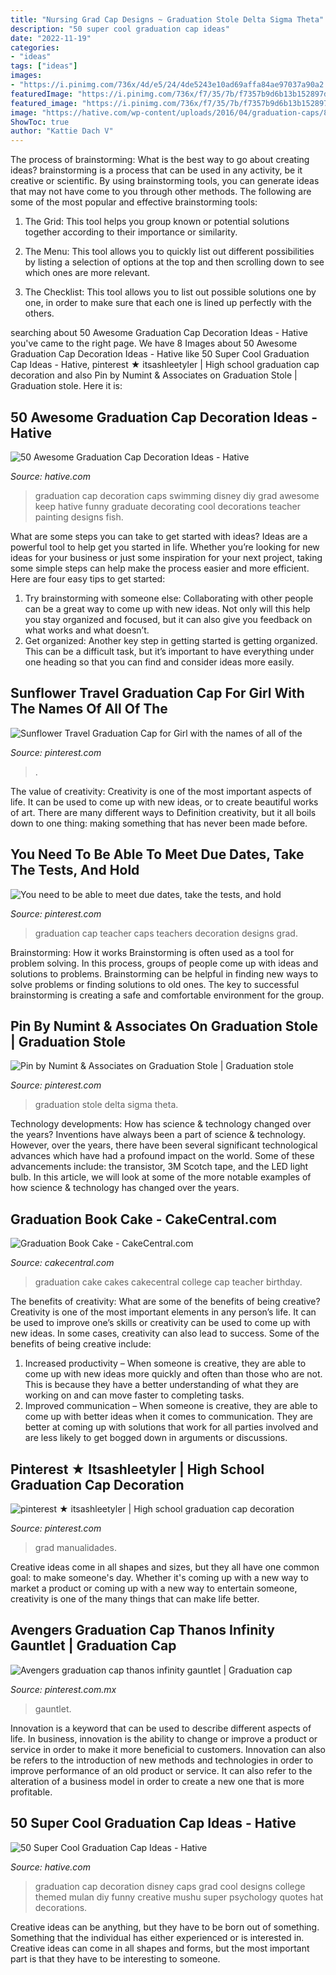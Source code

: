 ```yaml
---
title: "Nursing Grad Cap Designs ~ Graduation Stole Delta Sigma Theta"
description: "50 super cool graduation cap ideas"
date: "2022-11-19"
categories:
- "ideas"
tags: ["ideas"]
images:
- "https://i.pinimg.com/736x/4d/e5/24/4de5243e10ad69affa84ae97037a90a2.jpg"
featuredImage: "https://i.pinimg.com/736x/f7/35/7b/f7357b9d6b13b152897d3d6791726b7e.jpg"
featured_image: "https://i.pinimg.com/736x/f7/35/7b/f7357b9d6b13b152897d3d6791726b7e.jpg"
image: "https://hative.com/wp-content/uploads/2016/04/graduation-caps/8-super-cool-graduation-cap-ideas.jpg"
ShowToc: true
author: "Kattie Dach V"
---
```



The process of brainstorming: What is the best way to go about creating ideas?
brainstorming is a process that can be used in any activity, be it creative or scientific. By using brainstorming tools, you can generate ideas that may not have come to you through other methods. The following are some of the most popular and effective brainstorming tools:
1. The Grid: This tool helps you group known or potential solutions together according to their importance or similarity.

2. The Menu: This tool allows you to quickly list out different possibilities by listing a selection of options at the top and then scrolling down to see which ones are more relevant.

3. The Checklist: This tool allows you to list out possible solutions one by one, in order to make sure that each one is lined up perfectly with the others.

	

		
searching about 50 Awesome Graduation Cap Decoration Ideas - Hative you've came to the right page. We have 8 Images about 50 Awesome Graduation Cap Decoration Ideas - Hative like 50 Super Cool Graduation Cap Ideas - Hative, pinterest ★ itsashleetyler | High school graduation cap decoration and also Pin by Numint &amp; Associates on Graduation Stole | Graduation stole. Here it is:
		
    
## 50 Awesome Graduation Cap Decoration Ideas - Hative

<img loading=lazy src="https://hative.com/wp-content/uploads/2014/02/graduation-cap/graduation-cap-decoration-11.jpg" onerror="this.onerror=null;this.src='https://tse1.mm.bing.net/th?id=OIP.5OwXlZEYhchrk-T-mVEyeQHaJ4&amp;pid=15.1';" alt="50 Awesome Graduation Cap Decoration Ideas - Hative">

_Source: hative.com_

>graduation cap decoration caps swimming disney diy grad awesome keep hative funny graduate decorating cool decorations teacher painting designs fish. 

	

What are some steps you can take to get started with ideas?
Ideas are a powerful tool to help get you started in life. Whether you’re looking for new ideas for your business or just some inspiration for your next project, taking some simple steps can help make the process easier and more efficient. Here are four easy tips to get started: 
1. Try brainstorming with someone else: Collaborating with other people can be a great way to come up with new ideas. Not only will this help you stay organized and focused, but it can also give you feedback on what works and what doesn’t. 
2. Get organized: Another key step in getting started is getting organized. This can be a difficult task, but it’s important to have everything under one heading so that you can find and consider ideas more easily. 

    
## Sunflower Travel Graduation Cap For Girl With The Names Of All Of The

<img loading=lazy src="https://i.pinimg.com/736x/f7/35/7b/f7357b9d6b13b152897d3d6791726b7e.jpg" onerror="this.onerror=null;this.src='https://tse2.mm.bing.net/th?id=OIP.XLpf-LzIuFP6khDSECt3ZwHaKM&amp;pid=15.1';" alt="Sunflower Travel Graduation Cap for Girl with the names of all of the">

_Source: pinterest.com_

>. 

	

The value of creativity:
Creativity is one of the most important aspects of life. It can be used to come up with new ideas, or to create beautiful works of art. There are many different ways to Definition creativity, but it all boils down to one thing: making something that has never been made before.

    
## You Need To Be Able To Meet Due Dates, Take The Tests, And Hold

<img loading=lazy src="https://i.pinimg.com/736x/4d/e5/24/4de5243e10ad69affa84ae97037a90a2.jpg" onerror="this.onerror=null;this.src='https://tse4.mm.bing.net/th?id=OIP.RZseEGP0SszxpJiU4liURAHaJ3&amp;pid=15.1';" alt="You need to be able to meet due dates, take the tests, and hold">

_Source: pinterest.com_

>graduation cap teacher caps teachers decoration designs grad. 

	

Brainstorming: How it works
Brainstorming is often used as a tool for problem solving. In this process, groups of people come up with ideas and solutions to problems. Brainstorming can be helpful in finding new ways to solve problems or finding solutions to old ones. The key to successful brainstorming is creating a safe and comfortable environment for the group.

    
## Pin By Numint &amp; Associates On Graduation Stole | Graduation Stole

<img loading=lazy src="https://i.pinimg.com/736x/e7/90/a4/e790a495af1abe096a717d78c84c1ec2--graduation-stole.jpg" onerror="this.onerror=null;this.src='https://tse3.mm.bing.net/th?id=OIP.7mJi8fLy7Qjtycyu6eohYADhEs&amp;pid=15.1';" alt="Pin by Numint &amp; Associates on Graduation Stole | Graduation stole">

_Source: pinterest.com_

>graduation stole delta sigma theta. 

	

Technology developments: How has science & technology changed over the years?
Inventions have always been a part of science & technology. However, over the years, there have been several significant technological advances which have had a profound impact on the world. Some of these advancements include: the transistor, 3M Scotch tape, and the LED light bulb. In this article, we will look at some of the more notable examples of how science & technology has changed over the years.

    
## Graduation Book Cake - CakeCentral.com

<img loading=lazy src="http://cdn001.cakecentral.com/gallery/2015/03/900_665941Xj4K_graduation-book-cake.jpg" onerror="this.onerror=null;this.src='https://tse1.mm.bing.net/th?id=OIP.Z52LwnxbIQ8i4hcxoel3vwHaLD&amp;pid=15.1';" alt="Graduation Book Cake - CakeCentral.com">

_Source: cakecentral.com_

>graduation cake cakes cakecentral college cap teacher birthday. 

	

The benefits of creativity: What are some of the benefits of being creative?
Creativity is one of the most important elements in any person’s life. It can be used to improve one’s skills or creativity can be used to come up with new ideas. In some cases, creativity can also lead to success. Some of the benefits of being creative include: 
1. Increased productivity – When someone is creative, they are able to come up with new ideas more quickly and often than those who are not. This is because they have a better understanding of what they are working on and can move faster to completing tasks. 
2. Improved communication – When someone is creative, they are able to come up with better ideas when it comes to communication. They are better at coming up with solutions that work for all parties involved and are less likely to get bogged down in arguments or discussions. 

    
## Pinterest ★ Itsashleetyler | High School Graduation Cap Decoration

<img loading=lazy src="https://i.pinimg.com/736x/20/34/d5/2034d5a357144cb262abb74472930cb6.jpg" onerror="this.onerror=null;this.src='https://tse4.mm.bing.net/th?id=OIP.MEerThl8PGKyXMTkklv64AHaNL&amp;pid=15.1';" alt="pinterest ★ itsashleetyler | High school graduation cap decoration">

_Source: pinterest.com_

>grad manualidades. 

	

Creative ideas come in all shapes and sizes, but they all have one common goal: to make someone's day. Whether it's coming up with a new way to market a product or coming up with a new way to entertain someone, creativity is one of the many things that can make life better.

    
## Avengers Graduation Cap Thanos Infinity Gauntlet | Graduation Cap

<img loading=lazy src="https://i.pinimg.com/736x/05/2a/46/052a468cbaa93f260ee7b33b7f4ca856.jpg" onerror="this.onerror=null;this.src='https://tse4.mm.bing.net/th?id=OIP.EWIwHH7LSdj1WdOqjPLgzAHaJ3&amp;pid=15.1';" alt="Avengers graduation cap thanos infinity gauntlet | Graduation cap">

_Source: pinterest.com.mx_

>gauntlet. 

	

Innovation is a keyword that can be used to describe different aspects of life. In business, innovation is the ability to change or improve a product or service in order to make it more beneficial to customers. Innovation can also be refers to the introduction of new methods and technologies in order to improve performance of an old product or service. It can also refer to the alteration of a business model in order to create a new one that is more profitable.

    
## 50 Super Cool Graduation Cap Ideas - Hative

<img loading=lazy src="https://hative.com/wp-content/uploads/2016/04/graduation-caps/8-super-cool-graduation-cap-ideas.jpg" onerror="this.onerror=null;this.src='https://tse1.mm.bing.net/th?id=OIP.WvcsxyF6q9uxWiJXSjzOGwHaHa&amp;pid=15.1';" alt="50 Super Cool Graduation Cap Ideas - Hative">

_Source: hative.com_

>graduation cap decoration disney caps grad cool designs college themed mulan diy funny creative mushu super psychology quotes hat decorations. 

	

Creative ideas can be anything, but they have to be born out of something. Something that the individual has either experienced or is interested in. Creative ideas can come in all shapes and forms, but the most important part is that they have to be interesting to someone.

